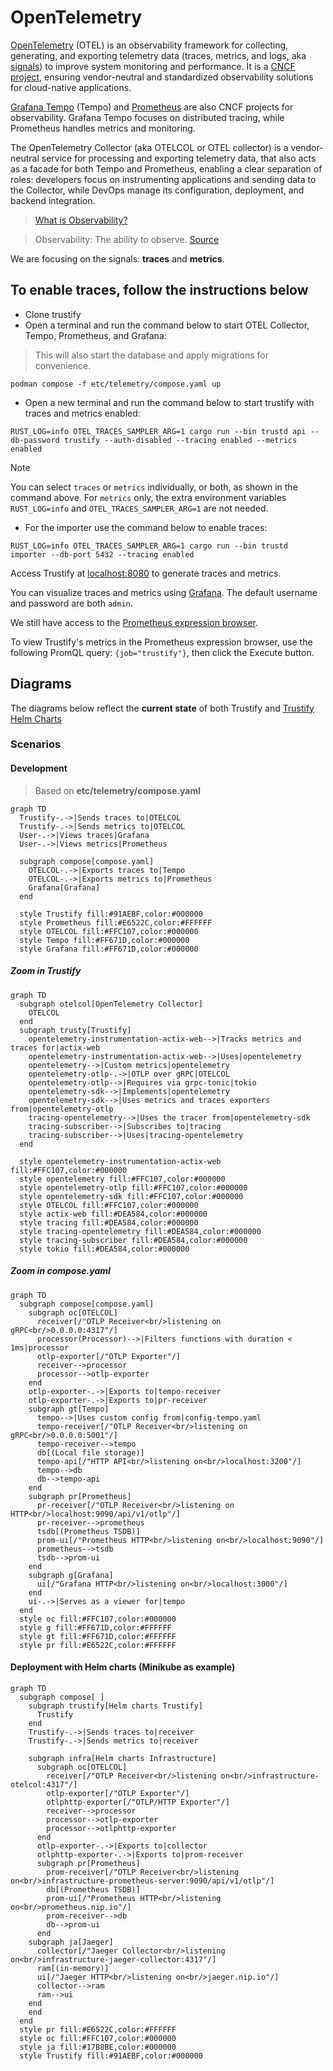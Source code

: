 # OpenTelemetry

[OpenTelemetry](https://opentelemetry.io/) (OTEL) is an observability framework for collecting, generating,
and exporting telemetry data (traces, metrics, and logs, aka [signals](https://opentelemetry.io/docs/concepts/signals/))
to improve system monitoring and performance. It is a [CNCF project](https://www.cncf.io/projects/opentelemetry/),
ensuring vendor-neutral and standardized observability solutions for cloud-native applications.

[Grafana Tempo](https://grafana.com/oss/tempo/) (Tempo) and [Prometheus](https://prometheus.io/) are also CNCF projects for observability.
Grafana Tempo focuses on distributed tracing, while Prometheus handles metrics and monitoring.

The OpenTelemetry Collector (aka OTELCOL or OTEL collector) is a vendor-neutral service for
processing and exporting telemetry data, that also acts as a facade for both Tempo and Prometheus,
enabling a clear separation of roles: developers focus on instrumenting applications and sending data to the Collector,
while DevOps manage its configuration, deployment, and backend integration.

> [What is Observability?](https://www.brendangregg.com/blog/2021-05-23/what-is-observability.html)

> Observability: The ability to observe. [Source](https://www.brendangregg.com/blog/2021-05-23/what-is-observability.html)

We are focusing on the signals: **traces** and **metrics**.

## To enable traces, follow the instructions below

* Clone trustify
* Open a terminal and run the command below to start OTEL Collector, Tempo, Prometheus, and Grafana:

> This will also start the database and apply migrations for convenience.

```shell
podman compose -f etc/telemetry/compose.yaml up
```

* Open a new terminal and run the command below to start trustify with traces and metrics enabled:

```shell
RUST_LOG=info OTEL_TRACES_SAMPLER_ARG=1 cargo run --bin trustd api --db-password trustify --auth-disabled --tracing enabled --metrics enabled
```

>[!NOTE]
> You can select `traces` or `metrics` individually, or both, as shown in the command above.
> For `metrics` only, the extra environment variables `RUST_LOG=info` and `OTEL_TRACES_SAMPLER_ARG=1` are not needed.

* For the importer use the command below to enable traces:

```shell
RUST_LOG=info OTEL_TRACES_SAMPLER_ARG=1 cargo run --bin trustd importer --db-port 5432 --tracing enabled
```

Access Trustify at [localhost:8080](http://localhost:8080) to generate traces and metrics.

You can visualize traces and metrics using [Grafana](http://localhost:3000/). The default username and password are both `admin`.

We still have access to the [Prometheus expression browser](http://localhost:9090).

To view Trustify's metrics in the Prometheus expression browser, use the following PromQL query: `{job="trustify"}`, then click the Execute button.

## Diagrams

The diagrams below reflect the **current state** of both Trustify and [Trustify Helm Charts](https://github.com/trustification/trustify-helm-charts)

### Scenarios

#### Development

> Based on **etc/telemetry/compose.yaml**

```mermaid
graph TD
  Trustify-.->|Sends traces to|OTELCOL
  Trustify-.->|Sends metrics to|OTELCOL
  User-.->|Views traces|Grafana
  User-.->|Views metrics|Prometheus

  subgraph compose[compose.yaml]
    OTELCOL-.->|Exports traces to|Tempo
    OTELCOL-.->|Exports metrics to|Prometheus
    Grafana[Grafana]
  end

  style Trustify fill:#91AEBF,color:#000000
  style Prometheus fill:#E6522C,color:#FFFFFF
  style OTELCOL fill:#FFC107,color:#000000
  style Tempo fill:#FF671D,color:#000000
  style Grafana fill:#FF671D,color:#000000
```

##### Zoom in Trustify

```mermaid
graph TD
  subgraph otelcol[OpenTelemetry Collector]
    OTELCOL
  end
  subgraph trusty[Trustify]
    opentelemetry-instrumentation-actix-web-->|Tracks metrics and traces for|actix-web
    opentelemetry-instrumentation-actix-web-->|Uses|opentelemetry
    opentelemetry-->|Custom metrics|opentelemetry
    opentelemetry-otlp-.->|OTLP over gRPC|OTELCOL
    opentelemetry-otlp-->|Requires via grpc-tonic|tokio
    opentelemetry-sdk-->|Implements|opentelemetry
    opentelemetry-sdk-->|Uses metrics and traces exporters from|opentelemetry-otlp
    tracing-opentelemetry-->|Uses the tracer from|opentelemetry-sdk
    tracing-subscriber-->|Subscribes to|tracing
    tracing-subscriber-->|Uses|tracing-opentelemetry
  end

  style opentelemetry-instrumentation-actix-web fill:#FFC107,color:#000000
  style opentelemetry fill:#FFC107,color:#000000
  style opentelemetry-otlp fill:#FFC107,color:#000000
  style opentelemetry-sdk fill:#FFC107,color:#000000
  style OTELCOL fill:#FFC107,color:#000000
  style actix-web fill:#DEA584,color:#000000
  style tracing fill:#DEA584,color:#000000
  style tracing-opentelemetry fill:#DEA584,color:#000000
  style tracing-subscriber fill:#DEA584,color:#000000
  style tokio fill:#DEA584,color:#000000
```

##### Zoom in compose.yaml

```mermaid
graph TD
  subgraph compose[compose.yaml]
    subgraph oc[OTELCOL]
      receiver[/"OTLP Receiver<br/>listening on gRPC<br/>0.0.0.0:4317"/]
      processor(Processor)-->|Filters functions with duration < 1ms|processor
      otlp-exporter[/"OTLP Exporter"/]
      receiver-->processor
      processor-->otlp-exporter
    end
    otlp-exporter-.->|Exports to|tempo-receiver
    otlp-exporter-.->|Exports to|pr-receiver
    subgraph gt[Tempo]
      tempo-->|Uses custom config from|config-tempo.yaml
      tempo-receiver[/"OTLP Receiver<br/>listening on gRPC<br/>0.0.0.0:5001"/]
      tempo-receiver-->tempo
      db[(Local file storage)]
      tempo-api[/"HTTP API<br/>listening on<br/>localhost:3200"/]
      tempo-->db
      db-->tempo-api
    end
    subgraph pr[Prometheus]
      pr-receiver[/"OTLP Receiver<br/>listening on HTTP<br/>localhost:9090/api/v1/otlp"/]
      pr-receiver-->prometheus
      tsdb[(Prometheus TSDB)]
      prom-ui[/"Prometheus HTTP<br/>listening on<br/>localhost:9090"/]
      prometheus-->tsdb
      tsdb-->prom-ui
    end
    subgraph g[Grafana]
      ui[/"Grafana HTTP<br/>listening on<br/>localhost:3000"/]
    end
    ui-.->|Serves as a viewer for|tempo
  end
  style oc fill:#FFC107,color:#000000
  style g fill:#FF671D,color:#FFFFFF
  style gt fill:#FF671D,color:#FFFFFF
  style pr fill:#E6522C,color:#FFFFFF
```


#### Deployment with Helm charts (Minikube as example)

```mermaid
graph TD
  subgraph compose[ ]
    subgraph trustify[Helm charts Trustify]
      Trustify
    end
    Trustify-.->|Sends traces to|receiver
    Trustify-.->|Sends metrics to|receiver

    subgraph infra[Helm charts Infrastructure]
      subgraph oc[OTELCOL]
        receiver[/"OTLP Receiver<br/>listening on<br/>infrastructure-otelcol:4317"/]
        otlp-exporter[/"OTLP Exporter"/]
        otlphttp-exporter[/"OTLP/HTTP Exporter"/]
        receiver-->processor
        processor-->otlp-exporter
        processor-->otlphttp-exporter
      end
      otlp-exporter-.->|Exports to|collector
      otlphttp-exporter-.->|Exports to|prom-receiver
      subgraph pr[Prometheus]
        prom-receiver[/"OTLP Receiver<br/>listening on<br/>infrastructure-prometheus-server:9090/api/v1/otlp"/]
        db[(Prometheus TSDB)]
        prom-ui[/"Prometheus HTTP<br/>listening on<br/>prometheus.nip.io"/]
        prom-receiver-->db
        db-->prom-ui
      end
    subgraph ja[Jaeger]
      collector[/"Jaeger Collector<br/>listening on<br/>infrastructure-jaeger-collector:4317"/]
      ram[(in-memory)]
      ui[/"Jaeger HTTP<br/>listening on<br/>jaeger.nip.io"/]
      collector-->ram
      ram-->ui
    end
    end
  end
  style pr fill:#E6522C,color:#FFFFFF
  style oc fill:#FFC107,color:#000000
  style ja fill:#17B8BE,color:#000000
  style Trustify fill:#91AEBF,color:#000000
```

